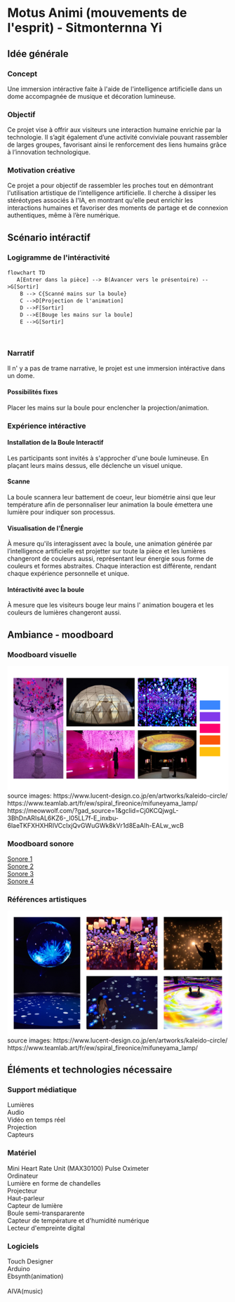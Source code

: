 # Motus Animi (mouvements de l'esprit) - Sitmonternna Yi

## Idée générale
### Concept
Une immersion intéractive faite à l'aide de l'intelligence artificielle dans un dome accompagnée de musique et décoration lumineuse.

### Objectif
Ce projet vise à offrir aux visiteurs une interaction humaine enrichie par la technologie. Il s’agit également d’une activité conviviale pouvant rassembler de larges groupes, favorisant ainsi le renforcement des liens humains grâce à l’innovation technologique.

### Motivation créative
Ce projet a pour objectif de rassembler les proches tout en démontrant l'utilisation artistique de l'intelligence artificielle. Il cherche à dissiper les stéréotypes associés à l'IA, en montrant qu'elle peut enrichir les interactions humaines et favoriser des moments de partage et de connexion authentiques, même à l’ère numérique.

## Scénario intéractif
### Logigramme de l'intéractivité
```mermaid
flowchart TD
   A[Entrer dans la pièce] --> B(Avancer vers le présentoire) -->G[Sortir]
    B --> C{Scanné mains sur la boule}
    C -->D[Projection de l'animation]
    D -->F[Sortir]
    D -->E[Bouge les mains sur la boule]
    E -->G[Sortir]
```
<br>

### Narratif
Il n' y a pas de trame narrative, le projet est une immersion intéractive dans un dome.
#### Possibilités fixes
Placer les mains sur la boule pour enclencher la projection/animation.

### Expérience intéractive
#### Installation de la Boule Interactif 
Les participants sont invités à s'approcher d'une boule lumineuse. En plaçant leurs mains dessus, elle déclenche un visuel unique.

#### Scanne 
La boule scannera leur battement de coeur, leur biométrie ainsi que leur température afin de personnaliser leur animation la boule émettera une lumière pour indiquer son processus.

#### Visualisation de l'Énergie 
À mesure qu'ils interagissent avec la boule, une animation générée par l’intelligence artificielle est projetter sur toute la pièce et les lumières changeront de couleurs aussi, représentant leur énergie sous forme de couleurs et  formes abstraites. Chaque interaction est différente, rendant chaque expérience personnelle et unique.

#### Intéractivité avec la boule
À mesure que les visiteurs bouge leur mains l' animation bougera et les couleurs de lumières changeront aussi.

## Ambiance - moodboard
### Moodboard visuelle
<img src="img/moodboard_visuelle.jpg" >
source images: https://www.lucent-design.co.jp/en/artworks/kaleido-circle/ 
               https://www.teamlab.art/fr/ew/spiral_fireonice/mifuneyama_lamp/
               <br>
               https://meowwolf.com/?gad_source=1&gclid=Cj0KCQjwgL-3BhDnARIsAL6KZ6-_l05LL7f-E_inxbu-6laeTKFXHXHRIVCcIxjQvGWuGWk8kVr1d8EaAlh-EALw_wcB

### Moodboard sonore
[Sonore 1](https://pixabay.com/fr/music/meditation-spirituel-heavenly-energy-188908/)
<br>
[Sonore 2](https://pixabay.com/fr/music/ambiant-ambiant-relax-sounds-10621/)
<br>
[Sonore 3](https://pixabay.com/fr/music/ambiant-lost-in-the-forest-236236/)
<br>
[Sonore 4](https://pixabay.com/fr/music/meditation-spirituel-cave-of-solitude-187589/)


### Références artistiques
<img src="img/reference_artistique.jpg" >
source images: https://www.lucent-design.co.jp/en/artworks/kaleido-circle/ 
               https://www.teamlab.art/fr/ew/spiral_fireonice/mifuneyama_lamp/

## Éléments et technologies nécessaire
### Support médiatique
Lumières 
<br>
Audio
<br>
Vidéo en temps réel 
<br>
Projection
<br>
Capteurs

### Matériel
Mini Heart Rate Unit (MAX30100) Pulse Oximeter
<br>
Ordinateur
<br>
Lumière en forme de chandelles
<br>
Projecteur
<br>
Haut-parleur
<br>
Capteur de lumière
<br>
Boule semi-transpararente
<br>
Capteur de température et d'humidité numérique
<br>
Lecteur d'empreinte digital

### Logiciels
Touch Designer
<br>
Arduino
<br>
Ebsynth(animation)  
<br>
AIVA(music) 
